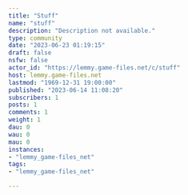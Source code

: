 ```yaml
---
title: "Stuff" 
name: "stuff"
description: "Description not available."
type: community
date: "2023-06-23 01:19:15"
draft: false
nsfw: false
actor_id: "https://lemmy.game-files.net/c/stuff"
host: lemmy.game-files.net
lastmod: "1969-12-31 19:00:00"
published: "2023-06-14 11:08:20"
subscribers: 1
posts: 1
comments: 1
weight: 1
dau: 0
wau: 0
mau: 0
instances:
- "lemmy_game-files_net"
tags: 
- "lemmy_game-files_net"

---
```


